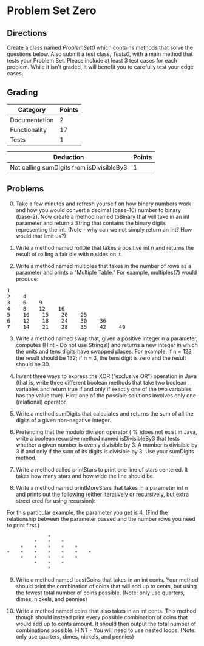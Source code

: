 Problem Set Zero
================



Directions
----------

Create a class named *ProblemSet0* which contains methods that solve the questions below. Also submit a test class, *Tests0*, with a main method that tests your Problem Set. Please include at least 3 test cases for each problem. While it isn't graded, it will benefit you to carefully test your edge cases.

Grading
-------
| Category | Points |
| --- | --- |
| Documentation | 2 |
| Functionality | 17 |
| Tests | 1 |

| Deduction | Points |
| --- | --- |
| Not calling sumDigits from isDivisibleBy3 | 1 |


Problems
--------
0. Take a few minutes and refresh yourself on how binary numbers work and how you would convert a decimal (base-10) number to binary (base-2). Now create a method named toBinary that will take in an int parameter and return a String that contains the binary digits representing the int. (Note - why can we not simply return an int? How would that limit us?)

1. Write a method named rollDie that takes a positive int n and returns the result of rolling a fair die with n sides on it.

2. Write a method named multiples that takes in the number of rows as a parameter and prints a “Multiple Table.” For example, multiples(7) would produce:

<pre>
1
2    4
3    6    9
4    8    12    16
5    10    15    20    25
6    12    18    24    30    36
7    14    21    28    35    42    49
</pre>

3. Write a method named swap that, given a positive integer n a parameter, computes (Hint - Do not use Strings!) and returns a new integer in which the units and tens digits have swapped places. For example, if n = 123, the result should be 132; if n = 3, the tens digit is zero and the result should be 30.

4. Invent three ways to express the XOR (“exclusive OR”) operation in Java (that is, write three different boolean methods that take two boolean variables and return true if and only if exactly one of the two variables has the value true). Hint: one of the possible solutions involves only one (relational) operator.


5. Write a method sumDigits that calculates and returns the sum of all the digits of a given non-negative integer.

6. Pretending that the modulo division operator ( % )does not exist in Java, write a boolean recursive method named isDivisibleBy3 that tests whether a given number is evenly divisible by 3. A number is divisible by 3 if and only if the sum of its digits is divisible by 3. Use your sumDigits method.

7. Write a method called printStars to print one line of stars centered. It takes how many stars and how wide the line should be.

8. Write a method named printMoreStars that takes in a parameter int n and prints out the following (either iteratively or recursively, but extra street cred for using recursion): 

For this particular example, the parameter you get is 4. (Find the relationship between the parameter passed and the number rows you need to print first.)

                   *
              *    *    *
         *    *    *    *    *
    *    *    *    *    *    *    *
         *    *    *    *    *
              *    *    *
                   *


9. Write a method named leastCoins that takes in an int cents. Your method should print the combination of coins that will add up to cents, but using the fewest total number of coins possible. (Note: only use quarters, dimes, nickels, and pennies)

10. Write a method named coins that also takes in an int cents. This method though should instead print every possible combination of coins that would add up to cents amount. It should then output the total number of combinations possible. HINT - You will need to use nested loops. (Note: only use quarters, dimes, nickels, and pennies)

